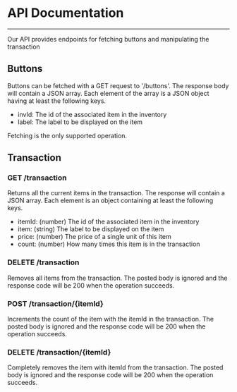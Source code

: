 # API Documentation
--------------------
Our API provides endpoints for fetching buttons and manipulating the transaction

## Buttons

Buttons can be fetched with a GET request to '/buttons'. The response body
will contain a JSON array. Each element of the array is a JSON object having
at least the following keys. 

- invId: The id of the associated item in the inventory
- label: The label to be displayed on the item

Fetching is the only supported operation.

## Transaction

### GET /transaction

Returns all the current items in the transaction. The response will 
contain a JSON array. Each element is an object containing at least
the following keys.

- itemId: (number) The id of the associated item in the inventory
- item: (string) The label to be displayed on the item
- price: (number) The price of a single unit of this item
- count: (number) How many times this item is in the transaction

### DELETE /transaction

Removes all items from the transaction.  The posted body is ignored 
and the response code will be 200 when the operation succeeds.

### POST /transaction/{itemId}

Increments the count of the item with the itemId in the transaction.
The posted body is ignored and the response code will be 200 when the 
operation succeeds.

### DELETE /transaction/{itemId}

Completely removes the item with itemId from the transaction.
The posted body is ignored and the response code will be 200 when the 
operation succeeds.
